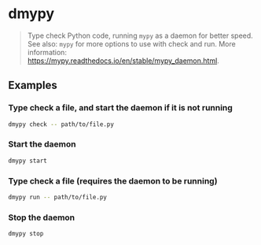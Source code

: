 # dmypy

> Type check Python code, running `mypy` as a daemon for better speed. See also: `mypy` for more options to use with check and run. More information: <https://mypy.readthedocs.io/en/stable/mypy_daemon.html>.

## Examples

### Type check a file, and start the daemon if it is not running

```bash
dmypy check -- path/to/file.py
```

### Start the daemon

```bash
dmypy start
```

### Type check a file (requires the daemon to be running)

```bash
dmypy run -- path/to/file.py
```

### Stop the daemon

```bash
dmypy stop
```
